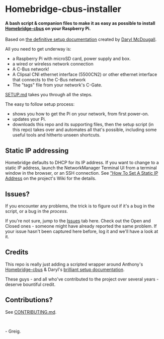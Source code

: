 # Homebridge-cbus-installer

#### A bash script & companion files to make it as easy as possible to install [Homebridge-cbus](https://github.com/anthonywebb/homebridge-cbus) on your Raspberry Pi.

Based on [the definitive setup documentation](https://onedrive.live.com/?authkey=%21ANlD74Wg0RsHv98&id=142E343EE7CCA768%2119603&cid=142E343EE7CCA768) created by [Daryl McDougall](https://github.com/DarylMc).

All you need to get underway is:
- a Raspberry Pi with microSD card, power supply and box.
- a wired or wireless network connection
- A C-Bus network!
- A Clipsal CNI ethernet interface (5500CN2) or other ethernet interface that connects to the C-Bus network
- The "tags" file from your network's C-Gate.

[SETUP.md](SETUP.md) takes you through all the steps. 

The easy to follow setup process:
- shows you how to get the Pi on your network, from first power-on.
- updates your Pi.
- downloads this repo and its supporting files, then the setup script (in this repo) takes over and automates all that's possible, including some useful tools and hitherto unseen shortcuts.

## Static IP addressing

Homebridge defaults to DHCP for its IP address. If you want to change to a static IP address, launch the NetworkManager Terminal UI from a terminal window in the browser, or an SSH connection. See ["How To Set A Static IP Address](https://github.com/homebridge/homebridge-raspbian-image/wiki/How-To-Set-A-Static-IP-Address) on the project's Wiki for the details.

## Issues?

If you encounter any problems, the trick is to figure out if it's a bug in the script, or a bug in the _process_.

If you're not sure, jump to the [Issues](https://github.com/greiginsydney/Homebridge-cbus-installer/issues) tab here. Check out the Open and Closed ones - someone might have already reported the same problem. If your issue hasn't been captured here before, log it and we'll have a look at it.

## Credits

This repo is really just adding a scripted wrapper around Anthony's [Homebridge-cbus](https://github.com/anthonywebb/homebridge-cbus) & Daryl's [brilliant setup documentation](https://onedrive.live.com/?authkey=%21ANlD74Wg0RsHv98&id=142E343EE7CCA768%2119603&cid=142E343EE7CCA768).

These guys - and all who've contributed to the project over several years - deserve bountiful credit.

## Contributions?

See [CONTRIBUTING.md](CONTRIBUTING.md).


<br/>


\- Greig.

